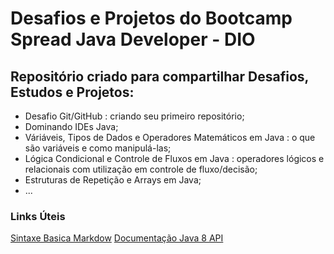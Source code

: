 # Desafios e Projetos do Bootcamp Spread Java Developer - DIO

## Repositório criado para compartilhar Desafios, Estudos e Projetos:

- Desafio Git/GitHub : criando seu primeiro repositório;
- Dominando IDEs Java;
- Váriáveis, Tipos de Dados e Operadores Matemáticos em Java : o que são variáveis e como manipulá-las;
- Lógica Condicional e Controle de Fluxos em Java : operadores lógicos e relacionais com utilização em controle de fluxo/decisão;
- Estruturas de Repetição e Arrays em Java;
- ...

### Links Úteis

[Sintaxe Basica Markdow](https://www.markdownguide.org/basic-syntax/)
[Documentação Java 8 API](https://docs.oracle.com/javase/8/docs/api/)

